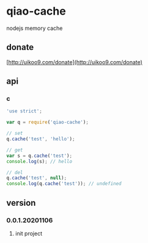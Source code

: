 # qiao-cache
nodejs memory cache

## donate
[http://uikoo9.com/donate](http://uikoo9.com/donate)

## api
### c
```javascript
'use strict';

var q = require('qiao-cache');

// set
q.cache('test', 'hello');

// get
var s = q.cache('test');
console.log(s); // hello

// del
q.cache('test', null);
console.log(q.cache('test')); // undefined
```

## version
### 0.0.1.20201106
1. init project